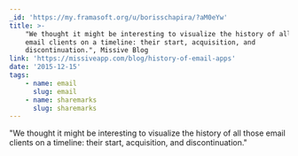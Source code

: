 ```yaml
---
_id: 'https://my.framasoft.org/u/borisschapira/?aM0eYw'
title: >-
    "We thought it might be interesting to visualize the history of all those
    email clients on a timeline: their start, acquisition, and
    discontinuation.", Missive Blog
link: 'https://missiveapp.com/blog/history-of-email-apps'
date: '2015-12-15'
tags:
    - name: email
      slug: email
    - name: sharemarks
      slug: sharemarks
---
```


<div class="markdown"><p>&quot;We thought it might be interesting to visualize the history of all those email clients on a timeline: their start, acquisition, and discontinuation.&quot;
</p></div>
